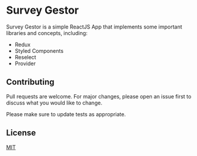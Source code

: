# Survey Gestor

Survey Gestor is a simple ReactJS App that implements some important libraries and concepts, including:
- Redux
- Styled Components
- Reselect
- Provider

## Contributing
Pull requests are welcome. For major changes, please open an issue first to discuss what you would like to change.

Please make sure to update tests as appropriate.

## License
[MIT](https://choosealicense.com/licenses/mit/)
